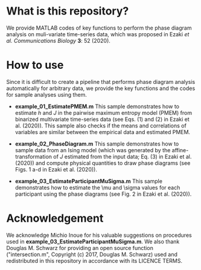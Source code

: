 # What is this repository?
We provide MATLAB codes of key functions to perform the phase diagram analysis on muli-variate time-series data,
which was proposed in Ezaki *et al.* *Communications Biology* **3**: 52 (2020).

# How to use
Since it is difficult to create a pipeline that performs phase diagram analysis automatically for arbitrary data, we provide the key functions and the codes for sample analyses using them.

- **example_01_EstimatePMEM.m**
This sample demonstrates how to estimate *h* and *J* in the pairwise maximum entropy model (PMEM)
from binarized multivariate time-series data (see Eqs. (1) and (2) in Ezaki et al. (2020)). This sample also checks if the means and correlations of variables are similar between the empirical data and estimated PMEM.

- **example_02_PhaseDiagram.m**
This sample demonstrates how to sample data from an Ising model (which was generated by the affine-transformation of $J$ estimated from the input data; Eq. (3) in Ezaki et al. (2020)) and compute physical quantities to draw phase diagrams (see Figs. 1 a-d in Ezaki et al. (2020)).

- **example_03_EstimateParticipantMuSigma.m** This sample demonstrates how to estimate the \mu and \sigma values for each participant using the phase diagrams (see Fig. 2 in Ezaki et al. (2020)).

# Acknowledgement
We acknowledge Michio Inoue for his valuable suggestions on procedures used in **example_03_EstimateParticipantMuSigma.m**. 
We also thank Douglas M. Schwarz for providing an open source function ("intersection.m", Copyright (c) 2017, Douglas M. Schwarz) used and redistributed in this repository in accordance with its LICENCE TERMS.
